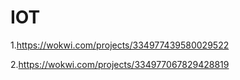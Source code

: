 # IOT

1.https://wokwi.com/projects/334977439580029522

2.https://wokwi.com/projects/334977067829428819

